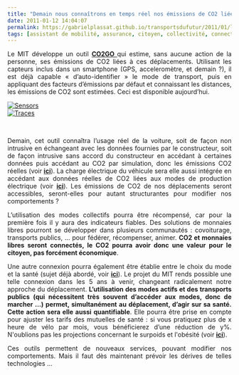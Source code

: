 ```yaml
---
title: "Demain nous connaîtrons en temps réel nos émissions de CO2 liées à nos déplacements, et après demain, les mutuelles de santé s’en serviront pour adapter les tarifs"
date: 2011-01-12 14:04:07
permalink: https://gabrielplassat.github.io/transportsdufutur/2011/01/le-mit-developpe-un-outil-co2go-qui-estime-sans-aucune-action-de-la-personne-ses-emissions-de-co2-liees-a-ces-deplacem.html
tags: [assistant de mobilité, assurance, citoyen, collectivité, connectivité, données réelles, internet, marche, obésité, Santé, surveillance, vélo]
---
```


<p style="text-align: justify">Le MIT développe un outil <strong><a href="http://senseable.mit.edu/co2go/" target="_blank">CO2GO </a></strong>qui estime, sans aucune action de la personne, ses émissions de CO2 liées à ces déplacements. Utilisant les capteurs inclus dans un smartphone (GPS, acceleromètre, et demain ?), il est déjà capable « d’auto-identifier » le mode de transport, puis en appliquant des facteurs d’émissions par défaut et connaissant les distances, les émissions de CO2 sont estimées. Ceci est disponible aujourd’hui.</p> <p style="text-align: justify"><a href="https://gabrielplassat.github.io/transportsdufutur/wp-content/uploads/sites/6/old/6a0120a66d2ad4970b0147e18099c4970b-800wi.jpg" rel="lightbox"><img alt="Sensors" class="asset  asset-image at-xid-6a0120a66d2ad4970b0147e18099c4970b" src="/wp-content/uploads/sites/6/old/6a0120a66d2ad4970b0147e18099c4970b-320wi.jpg" style="margin-left: auto;margin-right: auto" title="Sensors" /></a> <br /><a href="https://gabrielplassat.github.io/transportsdufutur/wp-content/uploads/sites/6/old/6a0120a66d2ad4970b0148c78a08a7970c-pi.jpg"><img alt="Traces" border="0" class="asset  asset-image at-xid-6a0120a66d2ad4970b0148c78a08a7970c image-full" src="/wp-content/uploads/sites/6/old/6a0120a66d2ad4970b0148c78a08a7970c-800wi.jpg" title="Traces" /></a></p>   <!--more-->    <p>        </p> <p style="text-align: justify">Demain, cet outil connaîtra l’usage réel de la voiture, soit de façon non intrusive en échangeant avec les données fournies par le constructeur, soit de façon intrusive sans accord du constructeur en accédant à certaines données puis accédant au CO2 par simulation, donc les émissions CO2 réelles (voir <strong><a href="https://gabrielplassat.github.io/transportsdufutur/2010/01/quand-viendra-lheure-de-la-connaissance-des-emissions-reelles.html" target="_blank">ici</a></strong>). La charge électrique du véhicule sera elle aussi intégrée en accédant aux données réelles de CO2 liées aux modes de production électrique (voir <strong><a href="https://gabrielplassat.github.io/transportsdufutur/2010/10/les-ve-la-gestion-de-la-pointe-les-smart-grids-et-les-hackers.html" target="_blank">ici</a></strong>). Les émissions de CO2 de nos déplacements seront accessibles, seront-elles pour autant structurantes pour modifier nos comportements ?</p> <p style="text-align: justify">L’utilisation des modes collectifs pourra être récompensé, car pour la première fois il y aura des indicateurs fiables. Des solutions de monnaies libres pourront se développer dans plusieurs communautés : covoiturage, transports publics, … pour fédérer, récompenser, animer. <strong>CO2 et monnaies libres seront connectés, le CO2 pourra avoir donc une valeur pour le citoyen, pas forcément économique</strong>.</p> <p style="text-align: justify">Une autre connexion pourra également être établie entre le choix du mode et la santé (sujet déjà abordé, voir <strong><a href="https://gabrielplassat.github.io/transportsdufutur/2009/12/philips-directlife-le-lien-activite-physique-sante.html" target="_blank">ici</a></strong>). Le projet du MIT rends possible une telle connexion dans les 5 ans à venir, changeant radicalement notre approche du déplacement. <strong>L’utilisation des modes actifs et des transports publics (qui nécessitent très souvent d’accéder aux modes, donc de marcher …) permet, simultanément au déplacement, d’agir sur sa santé. Cette action sera elle aussi quantifiable</strong>. Elle pourra être prise en compte pour ajuster les tarifs des mutuelles de santé : si vous pratiquez plus de x heure de vélo par mois, vous bénéficierez d’une réduction de y%. N'oublions pas les projections concernant le surpoids et l'obésité (voir <strong><a href="https://gabrielplassat.github.io/transportsdufutur/2009/11/mobilite-obesite-sante-innovons-vite.html" target="_blank">ici</a></strong>).</p> <p style="text-align: justify">Ces outils permettent de nouveaux services, pouvant modifier nos comportements. Mais il faut dès maintenant prévoir les dérives de telles technologies …</p>

